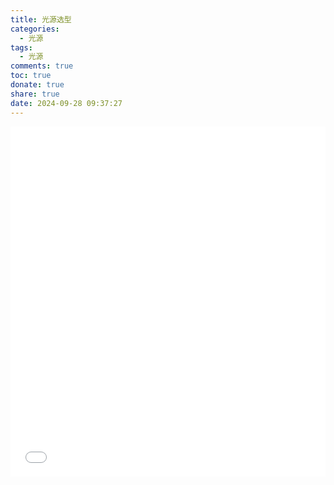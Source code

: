 ```yaml
---
title: 光源选型
categories:
  - 光源
tags:
  - 光源
comments: true
toc: true
donate: true
share: true
date: 2024-09-28 09:37:27
---
```


<iframe src="光源选型.pdf"
        style="border: none; width: 100%; height: 560px;scrolling: no"></iframe>